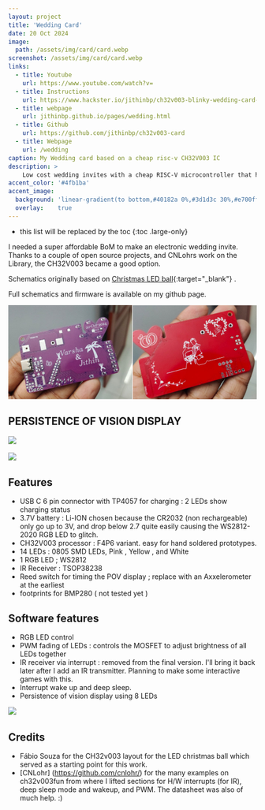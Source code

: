 ```yaml
---
layout: project
title: 'Wedding Card'
date: 20 Oct 2024
image:  
  path: /assets/img/card/card.webp
screenshot: /assets/img/card/card.webp
links:
  - title: Youtube
    url: https://www.youtube.com/watch?v=
  - title: Instructions
    url: https://www.hackster.io/jithinbp/ch32v003-blinky-wedding-card-fc8f60
  - title: webpage
    url: jithinbp.github.io/pages/wedding.html
  - title: Github
    url: https://github.com/jithinbp/ch32v003-card
  - title: Webpage
    url: /wedding
caption: My Wedding card based on a cheap risc-v CH32V003 IC
description: >
    Low cost wedding invites with a cheap RISC-V microcontroller that has LED POV display, RGB, IR receiver, Li-Ion and charger via USB-C !<br>
accent_color: '#4fb1ba'
accent_image:
  background: 'linear-gradient(to bottom,#40182a 0%,#3d1d3c 30%,#e700ff 50%,#9900e9 70%,#008729 100%)'
  overlay:    true
---
```


* this list will be replaced by the toc
{:toc .large-only}

I needed a super affordable BoM to make an electronic wedding invite. Thanks to a couple of open source projects, and CNLohrs work on the Library, the CH32V003 became a good option.

Schematics originally based on [Christmas LED ball](https://www.hackster.io/fabiosouza/christmas-ornament-based-on-ch32v003-riscv-mcu-2793db){:target="_blank"} .

Full schematics and firmware is available on my github page.

![](/assets/img/card/card_collage.jpg)

## PERSISTENCE OF VISION DISPLAY

![](/assets/img/card/card.avif)

![](/assets/img/card/card1.avif)


## Features

* USB C 6 pin connector with TP4057 for charging : 2 LEDs show charging status
* 3.7V battery : Li-ION chosen because the CR2032 (non rechargeable) only go up to 3V, and drop below 2.7 quite easily causing the WS2812-2020 RGB LED to glitch.
* CH32V003 processor : F4P6 variant. easy for hand soldered prototypes.
* 14 LEDs : 0805 SMD LEDs, Pink , Yellow , and White
* 1 RGB LED ; WS2812
* IR Receiver : TSOP38238
* Reed switch for timing the POV display ; replace with an Axxelerometer at the earliest
* footprints for BMP280 ( not tested yet )

## Software features

* RGB LED control
* PWM fading of LEDs : controls the MOSFET to adjust brightness of all LEDs together
* IR receiver via interrupt : removed from the final version. I'll bring it back later after I add an IR transmitter. Planning to make some interactive games with this.
* Interrupt wake up and deep sleep.
* Persistence of vision display using 8 LEDs

![](/assets/img/card/card2.avif)


## Credits

* Fábio Souza for the CH32v003 layout for the LED christmas ball which served as a starting point for this work.
* [CNLohr] (https://github.com/cnlohr/) for the many examples on ch32v003fun from where I lifted sections for H/W interrupts (for IR), deep sleep mode and wakeup, and PWM. The datasheet was also of much help. :)